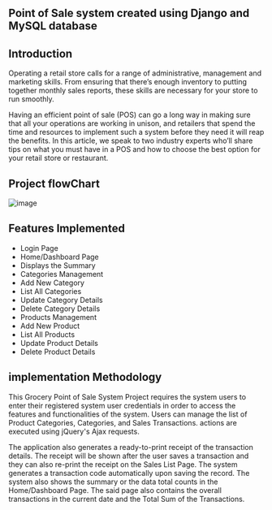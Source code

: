 ## Point of Sale system created using Django and MySQL database

## Introduction

Operating a retail store calls for a range of administrative, management and marketing skills. From ensuring that there’s enough inventory to putting together monthly sales reports, these skills are necessary for your store to run smoothly.

Having an efficient point of sale (POS)  can go a long way in making sure that all your operations are working in unison, and retailers that spend the time and resources to implement such a system before they need it will reap the benefits. In this article, we speak to two industry experts who’ll share tips on what you must have in a POS and how to choose the best option for your retail store or restaurant.

## Project flowChart
![image](https://user-images.githubusercontent.com/103028558/175204269-d37d3cab-0377-4f84-9df8-3cb692b89b3e.png)


## Features Implemented

* Login Page
* Home/Dashboard Page
* Displays the Summary
* Categories Management
* Add New Category
* List All Categories
* Update Category Details
* Delete Category Details
* Products Management
* Add New Product
* List All Products
* Update Product Details
* Delete Product Details

## implementation Methodology
This Grocery Point of Sale System Project requires the system users to enter their registered system user credentials in order to access the features and functionalities of the system. 
Users can manage the list of Product Categories, Categories, and Sales Transactions. actions are executed using jQuery's Ajax requests. 

The application also generates a ready-to-print receipt of the transaction details. The receipt will be shown after the user saves a transaction and they can also re-print the receipt on the Sales List Page. The system generates a transaction code automatically upon saving the record. The system also shows the summary or the data total counts in the Home/Dashboard Page. The said page also contains the overall transactions in the current date and the Total Sum of the Transactions.

